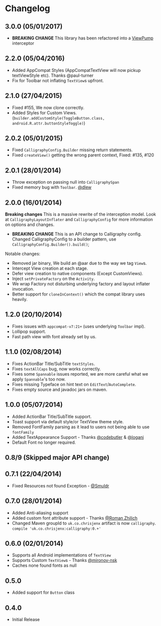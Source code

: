 # Changelog

## 3.0.0 (05/01/2017)
- **BREAKING CHANGE** This library has been refactored into a [ViewPump](https://github.com/InflationX/ViewPump) interceptor 

## 2.2.0 (05/04/2016)
- Added AppCompat Styles (AppCompatTextView will now pickup textViewStyle etc). Thanks @paul-turner
- Fix for Toolbar not inflating `TextView`s upfront.

## 2.1.0 (27/04/2015)
- Fixed #155, We now clone correctly.
- Added Styles for Custom Views. (`builder.addCustomStyle(ToggleButton.class, android.R.attr.buttonStyleToggle)`)

## 2.0.2 (05/01/2015)
- Fixed `CalligraphyConfig.Builder` missing return statements.
- Fixed `createView()` getting the wrong parent context, Fixed: #135, #120

## 2.0.1 (28/01/2014)
- Throw exception on passing null into `CalligraphySpan`
- Fixed memory bug with `Toolbar`. [@dlew](https://github.com/dlew)

## 2.0.0 (16/01/2014)
**Breaking changes**
This is a massive rewrite of the interception model. Look at `CalligraphyLayoutInflater` and
`CalligraphyConfig` for more information on options and changes.

- **BREAKING CHANGE** This is an API change to Calligraphy config.
 Changed CalligraphyConfig to a builder pattern, use `CalligraphyConfig.Builder().build()`;

Notable changes:
- Removed jar binary, We build an @aar due to the way we tag `View`s.
- Intercept View creation at each stage.
- Defer view creation to native components (Except CustomViews).
- Inject `setPrivateFactory` on the `Activity`.
- We wrap Factory not disturbing underlying factory and layout inflater invocation.
- Better support for `cloneInContext()` which the compat library uses heavily.

## 1.2.0 (20/10/2014)
- Fixes issues with `appcompat-v7:21+` (uses underlying `Toolbar` impl).
- Lollipop support.
- Fast path view with font already set by us.

## 1.1.0 (02/08/2014)
- Fixes ActionBar Title/SubTitle `textStyles`.
- Fixes `textAllCaps` bug, now works correctly.
- Fixes some `Spannable` issues reported, we are more careful what we apply `Spannable`'s too now.
- Fixes missing Typeface on hint text on `EditText`/`AutoComplete`.
- Fixes empty source and javadoc jars on maven.

## 1.0.0 (05/07/2014)
- Added ActionBar Title/SubTitle support.
- Toast support via default style/or TextView theme style.
- Removed FontFamily parsing as it lead to users not being able to use `fontFamily`
- Added TextAppearance Support - Thanks [@codebutler](https://github.com/codebutler) & [@loganj](https://github.com/loganj)
- Default Font no longer required.

## 0.8/9 (Skipped major API change)

## 0.7.1 (22/04/2014)
- Fixed Resources not found Exception - [@Smuldr](https://github.com/Smuldr)

## 0.7.0 (28/01/2014)
- Added Anti-aliasing support
- Added custom font attribute support - Thanks [@Roman Zhilich](https://github.com/RomanZhilich)
- Changed Maven groupId to `uk.co.chrisjenx` artifact is now `calligraphy`. `compile 'uk.co.chrisjenx:calligraphy:0.+'`

## 0.6.0 (02/01/2014)
- Supports all Android implementations of `TextView`
- Supports Custom `TextView`s - Thanks [@mironov-nsk](https://github.com/mironov-nsk)
- Caches none found fonts as null

## 0.5.0
- Added support for `Button` class

## 0.4.0
- Initial Release
